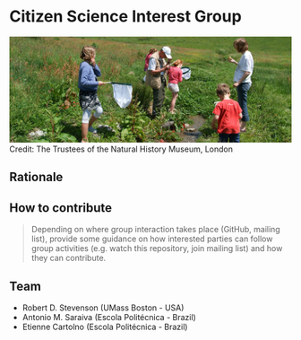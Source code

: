# Citizen Science Interest Group

![GitHub Logo](citizen-science.jpg)
Credit: The Trustees of the Natural History Museum, London


## Rationale

## How to contribute

> Depending on where group interaction takes place (GitHub, mailing list), provide some guidance on how interested parties can follow group activities (e.g. watch this repository, join mailing list) and how they can contribute.


## Team

- Robert D. Stevenson (UMass Boston - USA)
- Antonio M. Saraiva (Escola Politécnica - Brazil)
- Etienne Cartolno (Escola Politécnica - Brazil)